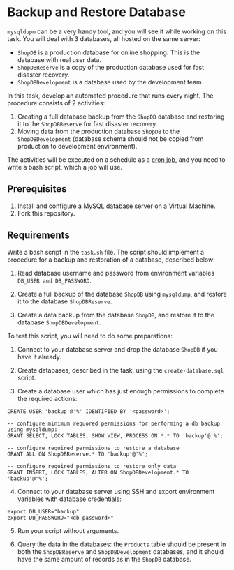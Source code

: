 # Backup and Restore Database

`mysqldupm` can be a very handy tool, and you will see it while working on this task. You will deal with 3 databases, all hosted on the same server: 

- `ShopDB` is a production database for online shopping. This is the database with real user data. 
- `ShopDBReserve` is a copy of the production database used for fast disaster recovery. 
- `ShopDBDevelopment` is a database used by the development team. 

In this task, develop an automated procedure that runs every night. The procedure consists of 2 activities: 

1. Creating a full database backup from the `ShopDB` database and restoring it to the `ShopDBReserve` for fast disaster recovery.
2. Moving data from the production database `ShopDB` to the `ShopDBDevelopment` (database schema should not be copied from production to development environment). 

The activities will be executed on a schedule as a [cron job](https://www.hostinger.com/tutorials/cron-job), and you need to write a bash script, which a job will use.

## Prerequisites

1. Install and configure a MySQL database server on a Virtual Machine.
2. Fork this repository.

## Requirements

Write a bash script in the `task.sh` file. The script should implement a procedure for a backup and restoration of a database, described below: 

1. Read database username and password from environment variables `DB_USER and DB_PASSWORD`. 

2. Create a full backup of the database `ShopDB` using `mysqldump`, and restore it to the database `ShopDBReserve`. 

3. Create a data backup from the database `ShopDB`, and restore it to the database `ShopDBDevelopment`. 

To test this script, you will need to do some preparations: 

1. Connect to your database server and drop the database `ShopDB` if you have it already. 

2. Create databases, described in the task, using the `create-database.sql` script.

3. Create a database user which has just enough permissions to complete the required actions:
```
CREATE USER 'backup'@'%' IDENTIFIED BY '<password>';

-- configure minimum requored permissions for performing a db backup using mysqldump: 
GRANT SELECT, LOCK TABLES, SHOW VIEW, PROCESS ON *.* TO 'backup'@'%';

-- configure required permissions to restore a database 
GRANT ALL ON ShopDBReserve.* TO 'backup'@'%';

-- configure required permissions to restore only data
GRANT INSERT, LOCK TABLES, ALTER ON ShopDBDevelopment.* TO 'backup'@'%';
```

4. Connect to your database server using SSH and export environment variables with database credentials: 
```
export DB_USER="backup"
export DB_PASSWORD="<db-password>"
```

5. Run your script without arguments. 

6. Query the data in the databases: the `Products` table should be present in both the `ShopDBReserve` and `ShopDBDevelopment` databases, and it should have the same amount of records as in the  `ShopDB` database.
